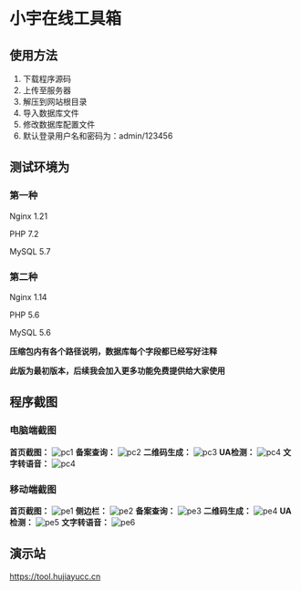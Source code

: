 # 小宇在线工具箱

## 使用方法
1. 下载程序源码
2. 上传至服务器
3. 解压到网站根目录
4. 导入数据库文件
5. 修改数据库配置文件
6. 默认登录用户名和密码为：admin/123456


## 测试环境为
### 第一种
Nginx 1.21

PHP 7.2

MySQL 5.7

### 第二种
Nginx 1.14

PHP 5.6

MySQL 5.6


 
**压缩包内有各个路径说明，数据库每个字段都已经写好注释** 

**此版为最初版本，后续我会加入更多功能免费提供给大家使用** 


## 程序截图
### 电脑端截图
 **首页截图：** 
 ![pc1](https://www.hujiayucc.cn/content/uploadfile/202109/2bd81632263099.png) 
 **备案查询：** 
 ![pc2](https://www.hujiayucc.cn/content/uploadfile/202109/6d291632263367.png) 
 **二维码生成：** 
 ![pc3](https://www.hujiayucc.cn/content/uploadfile/202109/2e601632263367.png) 
 **UA检测：** 
 ![pc4](https://www.hujiayucc.cn/content/uploadfile/202109/f2641632263367.png) 
 **文字转语音：** 
 ![pc4](https://www.hujiayucc.cn/content/uploadfile/202109/eac31632263367.png) 


### 移动端截图
  **首页截图：** 
 ![pe1](https://www.hujiayucc.cn/content/uploadfile/202109/0fc51632263727.jpg) 
 **侧边栏：** 
 ![pe2](https://www.hujiayucc.cn/content/uploadfile/202109/72bb1632263728.jpg) 
 **备案查询：** 
 ![pe3](https://www.hujiayucc.cn/content/uploadfile/202109/4b0a1632263727.jpg) 
 **二维码生成：** 
 ![pe4](https://www.hujiayucc.cn/content/uploadfile/202109/6b6b1632263727.jpg) 
 **UA检测：** 
 ![pe5](https://www.hujiayucc.cn/content/uploadfile/202109/34e41632263727.jpg) 
 **文字转语音：** 
 ![pe6](https://www.hujiayucc.cn/content/uploadfile/202109/d6b11632263727.jpg) 

## 演示站
https://tool.hujiayucc.cn